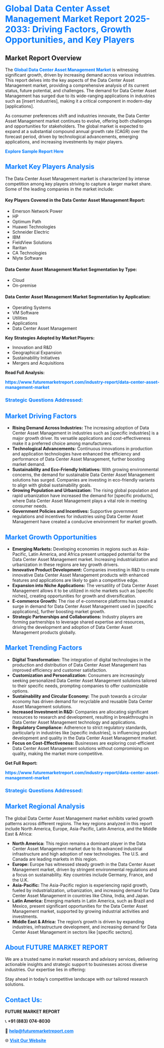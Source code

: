 <h1 style="color: #007BFF;">Global Data Center Asset Management Market Report 2025-2033: Driving Factors, Growth Opportunities, and Key Players</h1>

<section id="overview">
<h2>Market Report Overview</h2>
<p>The <a href="https://www.futuremarketreport.com/industry-report/data-center-asset-management-market" style="color: #007BFF; text-decoration: none;"><strong>Global Data Center Asset Management Market</strong></a> is witnessing significant growth, driven by increasing demand across various industries. This report delves into the key aspects of the Data Center Asset Management market, providing a comprehensive analysis of its current status, future potential, and challenges. The demand for Data Center Asset Management has surged due to its wide-ranging applications in industries such as [insert industries], making it a critical component in modern-day [applications].</p>
<p>As consumer preferences shift and industries innovate, the Data Center Asset Management market continues to evolve, offering both challenges and opportunities for stakeholders. The global market is expected to expand at a substantial compound annual growth rate (CAGR) over the forecast period, driven by technological advancements, emerging applications, and increasing investments by major players.</p>
</section>

<section id="overview">
<p><a href="https://www.futuremarketreport.com/request-sample/reportId=110816" style="color: #007BFF; text-decoration: none;"><strong>Explore Sample Report Here</strong></a></p>
</section>

<section id="key-players">
<h2 style="color: #007BFF;">Market Key Players Analysis</h2>
<p>The Data Center Asset Management market is characterized by intense competition among key players striving to capture a larger market share. Some of the leading companies in the market include:</p>
<h4>Key Players Covered in the Data Center Asset Management Report:</h4>
<ul><li>Emerson Network Power</li><li>HP</li><li>Optimum Path</li><li>Huawei Technologies</li><li>Schneider Electric</li><li>IBM</li><li>FieldView Solutions</li><li>Raritan</li><li>CA Technologies</li><li>Nlyte Software</li></ul>
<h4>Data Center Asset Management Market Segmentation by Type:</h4>
<ul><li>Cloud</li><li>On-premise</li></ul>

<h4>Data Center Asset Management Market Segmentation by Application:</h4>
<ul><li>Operating Systems</li><li>VM Software</li><li>Utilities</li><li>Applications</li><li>Data Center Asset Management</li></ul>
<p><strong>Key Strategies Adopted by Market Players:</strong></p>
<ul>
<li>Innovation and R&D</li>
<li>Geographical Expansion</li>
<li>Sustainability Initiatives</li>
<li>Mergers and Acquisitions</li>
</ul>
</section>

<section>
<p><strong>Read Full Analysis: </strong></p><a href="https://www.futuremarketreport.com/industry-report/data-center-asset-management-market" style="color: #007BFF; text-decoration: none;"><strong>https://www.futuremarketreport.com/industry-report/data-center-asset-management-market</strong></a>
<h3 style="color: #007BFF;">Strategic Questions Addressed:</h3>
</section>

<section id="driving-factors">
<h2 style="color: #007BFF;">Market Driving Factors</h2>
<ul>
<li><strong>Rising Demand Across Industries:</strong> The increasing adoption of Data Center Asset Management in industries such as [specific industries] is a major growth driver. Its versatile applications and cost-effectiveness make it a preferred choice among manufacturers.</li>
<li><strong>Technological Advancements:</strong> Continuous innovations in production and application technologies have enhanced the efficiency and performance of Data Center Asset Management, further boosting market demand.</li>
<li><strong>Sustainability and Eco-Friendly Initiatives:</strong> With growing environmental concerns, the demand for sustainable Data Center Asset Management solutions has surged. Companies are investing in eco-friendly variants to align with global sustainability goals.</li>
<li><strong>Growing Population and Urbanization:</strong> The rising global population and rapid urbanization have increased the demand for [specific products], where Data Center Asset Management plays a vital role in meeting consumer needs.</li>
<li><strong>Government Policies and Incentives:</strong> Supportive government regulations and incentives for industries using Data Center Asset Management have created a conducive environment for market growth.</li>
</ul>
</section>

<section id="growth-opportunities">
<h2 style="color: #007BFF;">Market Growth Opportunities</h2>
<ul>
<li><strong>Emerging Markets:</strong> Developing economies in regions such as Asia-Pacific, Latin America, and Africa present untapped potential for the Data Center Asset Management market. Increasing industrialization and urbanization in these regions are key growth drivers.</li>
<li><strong>Innovative Product Development:</strong> Companies investing in R&D to create innovative Data Center Asset Management products with enhanced features and applications are likely to gain a competitive edge.</li>
<li><strong>Expansion into Niche Applications:</strong> The versatility of Data Center Asset Management allows it to be utilized in niche markets such as [specific niches], creating opportunities for growth and diversification.</li>
<li><strong>E-commerce Growth:</strong> The rise of e-commerce platforms has created a surge in demand for Data Center Asset Management used in [specific applications], further boosting market growth.</li>
<li><strong>Strategic Partnerships and Collaborations:</strong> Industry players are forming partnerships to leverage shared expertise and resources, driving the development and adoption of Data Center Asset Management products globally.</li>
</ul>
</section>

<section id="trending-factors">
<h2 style="color: #007BFF;">Market Trending Factors</h2>
<ul>
<li><strong>Digital Transformation:</strong> The integration of digital technologies in the production and distribution of Data Center Asset Management has improved efficiency and customer satisfaction.</li>
<li><strong>Customization and Personalization:</strong> Consumers are increasingly seeking personalized Data Center Asset Management solutions tailored to their specific needs, prompting companies to offer customizable options.</li>
<li><strong>Sustainability and Circular Economy:</strong> The push towards a circular economy has driven demand for recyclable and reusable Data Center Asset Management solutions.</li>
<li><strong>Increased Investment in R&D:</strong> Companies are allocating significant resources to research and development, resulting in breakthroughs in Data Center Asset Management technology and applications.</li>
<li><strong>Regulatory Compliance:</strong> Adherence to strict regulatory standards, particularly in industries like [specific industries], is influencing product development and quality in the Data Center Asset Management market.</li>
<li><strong>Focus on Cost-Effectiveness:</strong> Businesses are exploring cost-efficient Data Center Asset Management solutions without compromising on quality, making the market more competitive.</li>
</ul>
</section>

<section>
<p><strong>Get Full Report: </strong></p><a href="https://www.futuremarketreport.com/industry-report/data-center-asset-management-market" style="color: #007BFF; text-decoration: none;"><strong>https://www.futuremarketreport.com/industry-report/data-center-asset-management-market</strong></a>
<h3 style="color: #007BFF;">Strategic Questions Addressed:</h3>
</section>


<section id="regional-analysis">
<h2 style="color: #007BFF;">Market Regional Analysis</h2>
<p>The global Data Center Asset Management market exhibits varied growth patterns across different regions. The key regions analyzed in this report include North America, Europe, Asia-Pacific, Latin America, and the Middle East & Africa:</p>
<ul>
<li><strong>North America:</strong> This region remains a dominant player in the Data Center Asset Management market due to its advanced industrial infrastructure and high adoption of new technologies. The U.S. and Canada are leading markets in this region.</li>
<li><strong>Europe:</strong> Europe has witnessed steady growth in the Data Center Asset Management market, driven by stringent environmental regulations and a focus on sustainability. Key countries include Germany, France, and the U.K.</li>
<li><strong>Asia-Pacific:</strong> The Asia-Pacific region is experiencing rapid growth, fueled by industrialization, urbanization, and increasing demand for Data Center Asset Management in countries like China, India, and Japan.</li>
<li><strong>Latin America:</strong> Emerging markets in Latin America, such as Brazil and Mexico, present significant opportunities for the Data Center Asset Management market, supported by growing industrial activities and investments.</li>
<li><strong>Middle East & Africa:</strong> The region’s growth is driven by expanding industries, infrastructure development, and increasing demand for Data Center Asset Management in sectors like [specific sectors].</li>
</ul>
</section>

<footer>
<h2 style="color: #007BFF;">About FUTURE MARKET REPORT</h2>
<p>We are a trusted name in market research and advisory services, delivering actionable insights and strategic support to businesses across diverse industries. Our expertise lies in offering:</p>

<p>Stay ahead in today’s competitive landscape with our tailored research solutions.</p>

<h2 style="color: #007BFF;">Contact Us:</h2>
<p><strong>FUTURE MARKET REPORT</strong></p>
<p>📞 <strong>+91 (883) 074-8030</strong></p>
<p>📧 <strong><a href="mailto:help@futuremarketreport.com" style="color: #007BFF;">help@futuremarketreport.com</a></strong></p>
<p>🌐 <strong><a href="https://www.futuremarketreport.com/" style="color: #007BFF;">Visit Our Website</a></strong></p>
</footer>